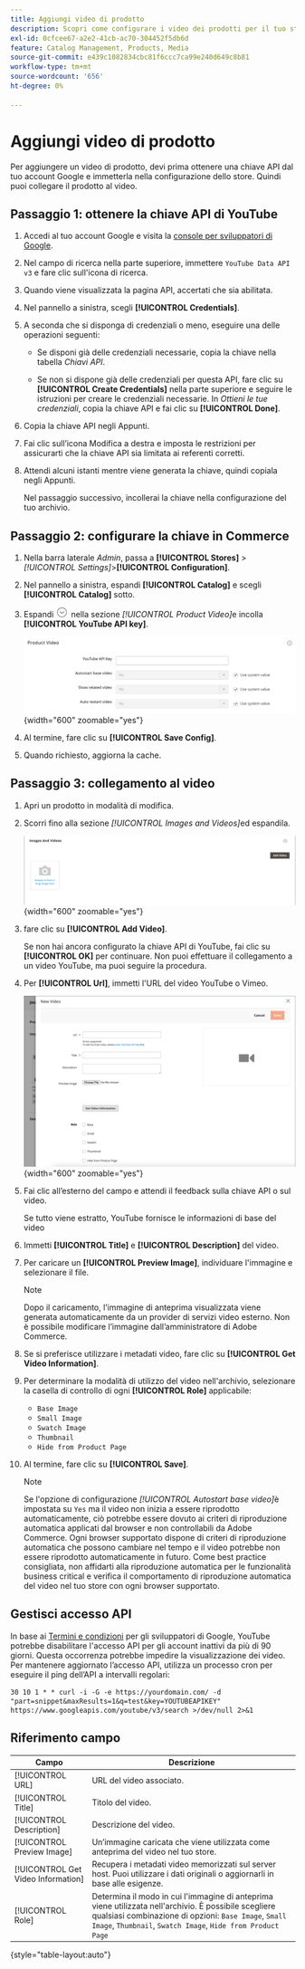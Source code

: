 ```yaml
---
title: Aggiungi video di prodotto
description: Scopri come configurare i video dei prodotti per il tuo store, che richiede una chiave API dati di YouTube da un account Google, e aggiungere un collegamento video per un prodotto.
exl-id: 0cfcee67-a2e2-41cb-ac70-304452f5db6d
feature: Catalog Management, Products, Media
source-git-commit: e439c1082834cbc81f6ccc7ca99e240d649c8b81
workflow-type: tm+mt
source-wordcount: '656'
ht-degree: 0%

---
```


# Aggiungi video di prodotto

Per aggiungere un video di prodotto, devi prima ottenere una chiave API dal tuo account Google e immetterla nella configurazione dello store. Quindi puoi collegare il prodotto al video.

## Passaggio 1: ottenere la chiave API di YouTube

1. Accedi al tuo account Google e visita la [console per sviluppatori di Google][1].

1. Nel campo di ricerca nella parte superiore, immettere `YouTube Data API v3` e fare clic sull&#39;icona di ricerca.

1. Quando viene visualizzata la pagina API, accertati che sia abilitata.

1. Nel pannello a sinistra, scegli **[!UICONTROL Credentials]**.

1. A seconda che si disponga di credenziali o meno, eseguire una delle operazioni seguenti:

   - Se disponi già delle credenziali necessarie, copia la chiave nella tabella _Chiavi API_.

   - Se non si dispone già delle credenziali per questa API, fare clic su **[!UICONTROL Create Credentials]** nella parte superiore e seguire le istruzioni per creare le credenziali necessarie. In _Ottieni le tue credenziali_, copia la chiave API e fai clic su **[!UICONTROL Done]**.

1. Copia la chiave API negli Appunti.

1. Fai clic sull’icona Modifica a destra e imposta le restrizioni per assicurarti che la chiave API sia limitata ai referenti corretti.

1. Attendi alcuni istanti mentre viene generata la chiave, quindi copiala negli Appunti.

   Nel passaggio successivo, incollerai la chiave nella configurazione del tuo archivio.

## Passaggio 2: configurare la chiave in Commerce

1. Nella barra laterale _Admin_, passa a **[!UICONTROL Stores]** > _[!UICONTROL Settings]_>**[!UICONTROL Configuration]**.

1. Nel pannello a sinistra, espandi **[!UICONTROL Catalog]** e scegli **[!UICONTROL Catalog]** sotto.

1. Espandi ![Il selettore di espansione](../assets/icon-display-expand.png) nella sezione _[!UICONTROL Product Video]_&#x200B;e incolla **[!UICONTROL YouTube API key]**.

   ![Configurazione video prodotto](../configuration-reference/catalog/assets/catalog-product-video.png){width="600" zoomable="yes"}

1. Al termine, fare clic su **[!UICONTROL Save Config]**.

1. Quando richiesto, aggiorna la cache.

## Passaggio 3: collegamento al video

1. Apri un prodotto in modalità di modifica.

1. Scorri fino alla sezione _[!UICONTROL Images and Videos]_&#x200B;ed espandila.

   ![Immagini e video](./assets/product-simple-images-videos.png){width="600" zoomable="yes"}

1. fare clic su **[!UICONTROL Add Video]**.

   Se non hai ancora configurato la chiave API di YouTube, fai clic su **[!UICONTROL OK]** per continuare. Non puoi effettuare il collegamento a un video YouTube, ma puoi seguire la procedura.

1. Per **[!UICONTROL Url]**, immetti l&#39;URL del video YouTube o Vimeo.

   ![Nuovo video per il prodotto](./assets/product-video-add.png){width="600" zoomable="yes"}

1. Fai clic all’esterno del campo e attendi il feedback sulla chiave API o sul video.

   Se tutto viene estratto, YouTube fornisce le informazioni di base del video

1. Immetti **[!UICONTROL Title]** e **[!UICONTROL Description]** del video.

1. Per caricare un **[!UICONTROL Preview Image]**, individuare l&#39;immagine e selezionare il file.

   >[!NOTE]
   >
   >Dopo il caricamento, l’immagine di anteprima visualizzata viene generata automaticamente da un provider di servizi video esterno. Non è possibile modificare l’immagine dall’amministratore di Adobe Commerce.

1. Se si preferisce utilizzare i metadati video, fare clic su **[!UICONTROL Get Video Information]**.

1. Per determinare la modalità di utilizzo del video nell&#39;archivio, selezionare la casella di controllo di ogni **[!UICONTROL Role]** applicabile:

   - `Base Image`
   - `Small Image`
   - `Swatch Image`
   - `Thumbnail`
   - `Hide from Product Page`

1. Al termine, fare clic su **[!UICONTROL Save]**.

   >[!NOTE]
   >
   >Se l&#39;opzione di configurazione _[!UICONTROL Autostart base video]_&#x200B;è impostata su `Yes` ma il video non inizia a essere riprodotto automaticamente, ciò potrebbe essere dovuto ai criteri di riproduzione automatica applicati dal browser e non controllabili da Adobe Commerce. Ogni browser supportato dispone di criteri di riproduzione automatica che possono cambiare nel tempo e il video potrebbe non essere riprodotto automaticamente in futuro. Come best practice consigliata, non affidarti alla riproduzione automatica per le funzionalità business critical e verifica il comportamento di riproduzione automatica del video nel tuo store con ogni browser supportato.

## Gestisci accesso API

In base ai [Termini e condizioni] per gli sviluppatori di Google, YouTube potrebbe disabilitare l&#39;accesso API per gli account inattivi da più di 90 giorni. Questa occorrenza potrebbe impedire la visualizzazione dei video. Per mantenere aggiornato l’accesso API, utilizza un processo cron per eseguire il ping dell’API a intervalli regolari:

```code
30 10 1 * * curl -i -G -e https://yourdomain.com/ -d "part=snippet&maxResults=1&q=test&key=YOUTUBEAPIKEY" https://www.googleapis.com/youtube/v3/search >/dev/null 2>&1
```

## Riferimento campo

| Campo | Descrizione |
|--- |--- |
| [!UICONTROL URL] | URL del video associato. |
| [!UICONTROL Title] | Titolo del video. |
| [!UICONTROL Description] | Descrizione del video. |
| [!UICONTROL Preview Image] | Un’immagine caricata che viene utilizzata come anteprima del video nel tuo store. |
| [!UICONTROL Get Video Information] | Recupera i metadati video memorizzati sul server host. Puoi utilizzare i dati originali o aggiornarli in base alle esigenze. |
| [!UICONTROL Role] | Determina il modo in cui l&#39;immagine di anteprima viene utilizzata nell&#39;archivio. È possibile scegliere qualsiasi combinazione di opzioni: `Base Image`, `Small Image`, `Thumbnail`, `Swatch Image`, `Hide from Product Page` |

{style="table-layout:auto"}

[1]: https://console.developers.google.com/
[Termini e condizioni]: https://developers.google.com/youtube/terms/developer-policies#d.-accessing-youtube-api-services
